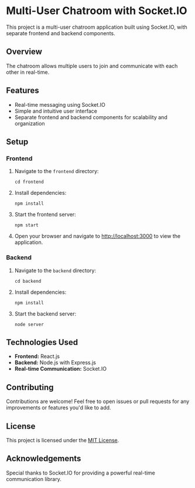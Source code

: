 # Multi-User Chatroom with Socket.IO

This project is a multi-user chatroom application built using Socket.IO, with separate frontend and backend components.

## Overview

The chatroom allows multiple users to join and communicate with each other in real-time.

## Features

- Real-time messaging using Socket.IO
- Simple and intuitive user interface
- Separate frontend and backend components for scalability and organization

## Setup

### Frontend

1. Navigate to the `frontend` directory:

    ```
    cd frontend
    ```

2. Install dependencies:

    ```
    npm install
    ```

3. Start the frontend server:

    ```
    npm start
    ```

4. Open your browser and navigate to [http://localhost:3000](http://localhost:3000) to view the application.

### Backend

1. Navigate to the `backend` directory:

    ```
    cd backend
    ```

2. Install dependencies:

    ```
    npm install
    ```

3. Start the backend server:

    ```
    node server
    ```

## Technologies Used

- **Frontend:** React.js
- **Backend:** Node.js with Express.js
- **Real-time Communication:** Socket.IO

## Contributing

Contributions are welcome! Feel free to open issues or pull requests for any improvements or features you'd like to add.

## License

This project is licensed under the [MIT License](LICENSE).

## Acknowledgements

Special thanks to Socket.IO for providing a powerful real-time communication library.
